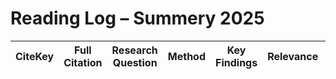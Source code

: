 # Reading Log – Summery 2025

| CiteKey | Full Citation | Research Question| Method | Key Findings | Relevance | Critique / To-Do | Tags | Bib |
|---------|---------------|--------------|--------|--------------|-----------|------------------|------|------|
